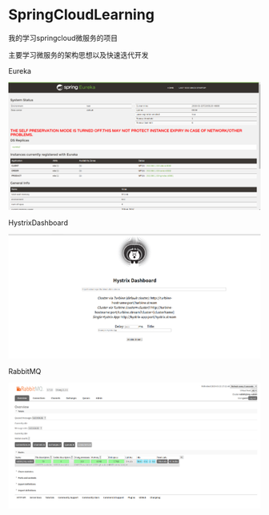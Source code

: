 # SpringCloudLearning
我的学习springcloud微服务的项目

主要学习微服务的架构思想以及快速迭代开发

Eureka

![image](https://github.com/29DCH/SpringCloudLearning/blob/master/img/2.png)


HystrixDashboard

![image](https://github.com/29DCH/SpringCloudLearning/blob/master/img/3.png)


RabbitMQ

![image](https://github.com/29DCH/SpringCloudLearning/blob/master/img/1.png)
